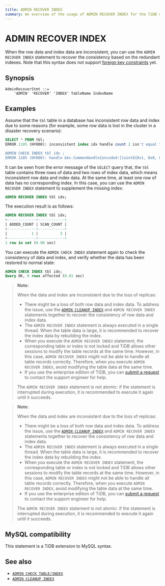 ```yaml
---
title: ADMIN RECOVER INDEX
summary: An overview of the usage of ADMIN RECOVER INDEX for the TiDB database.
---
```


# ADMIN RECOVER INDEX

When the row data and index data are inconsistent, you can use the `ADMIN RECOVER INDEX` statement to recover the consistency based on the redundant indexes. Note that this syntax does not support [foreign key constraints](/foreign-key.md) yet.

## Synopsis

```ebnf+diagram
AdminRecoverStmt ::=
    'ADMIN' 'RECOVER' 'INDEX' TableName IndexName
```

## Examples

Assume that the `tbl` table in a database has inconsistent row data and index due to some reasons (for example, some row data is lost in the cluster in a disaster recovery scenario):

```sql
SELECT * FROM tbl;
ERROR 1105 (HY000): inconsistent index idx handle count 2 isn't equal to value count 3

ADMIN CHECK INDEX tbl idx ;
ERROR 1105 (HY000): handle &kv.CommonHandle{encoded:[]uint8{0x1, 0x0, 0x0, 0x0, 0x0, 0x0, 0x0, 0x0, 0x0, 0xf8}, colEndOffsets:[]uint16{0xa}}, index:types.Datum{k:0x5, decimal:0x0, length:0x0, i:0, collation:"utf8mb4_bin", b:[]uint8{0x0}, x:interface {}(nil)} != record:<nil>
```

It can be seen from the error message of the `SELECT` query that, the `tbl` table contains three rows of data and two rows of index data, which means inconsistent row data and index data. At the same time, at least one row of data has no corresponding index. In this case, you can use the `ADMIN RECOVER INDEX` statement to supplement the missing index:

```sql
ADMIN RECOVER INDEX tbl idx;
```

The execution result is as follows:

```sql
ADMIN RECOVER INDEX tbl idx;
+-------------+------------+
| ADDED_COUNT | SCAN_COUNT |
+-------------+------------+
|           1 |          3 |
+-------------+------------+
1 row in set (0.00 sec)
```

You can execute the `ADMIN CHECK INDEX` statement again to check the consistency of data and index, and verify whether the data has been restored to normal state:

```sql
ADMIN CHECK INDEX tbl idx;
Query OK, 0 rows affected (0.01 sec)
```

<CustomContent platform="tidb">

> **Note:**
>
> When the data and index are inconsistent due to the loss of replicas:
>
> - There might be a loss of both row data and index data. To address the issue, use the [`ADMIN CLEANUP INDEX`](/sql-statements/sql-statement-admin-cleanup.md) and `ADMIN RECOVER INDEX` statements together to recover the consistency of row data and index data.
> - The `ADMIN RECOVER INDEX` statement is always executed in a single thread. When the table data is large, it is recommended to recover the index data by rebuilding the index.
> - When you execute the `ADMIN RECOVER INDEX` statement, the corresponding table or index is not locked and TiDB allows other sessions to modify the table records at the same time. However, in this case, `ADMIN RECOVER INDEX` might not be able to handle all table records correctly. Therefore, when you execute `ADMIN RECOVER INDEX`, avoid modifying the table data at the same time.
> - If you use the enterprise edition of TiDB, you can [submit a request](/support.md) to contact the support engineer for help.
>
> The `ADMIN RECOVER INDEX` statement is not atomic: if the statement is interrupted during execution, it is recommended to execute it again until it succeeds.

</CustomContent>

<CustomContent platform="tidb-cloud">

> **Note:**
>
> When the data and index are inconsistent due to the loss of replicas:
>
> - There might be a loss of both row data and index data. To address the issue, use the [`ADMIN CLEANUP INDEX`](/sql-statements/sql-statement-admin-cleanup.md) and `ADMIN RECOVER INDEX` statements together to recover the consistency of row data and index data.
> - The `ADMIN RECOVER INDEX` statement is always executed in a single thread. When the table data is large, it is recommended to recover the index data by rebuilding the index.
> - When you execute the `ADMIN RECOVER INDEX` statement, the corresponding table or index is not locked and TiDB allows other sessions to modify the table records at the same time. However, in this case, `ADMIN RECOVER INDEX` might not be able to handle all table records correctly. Therefore, when you execute `ADMIN RECOVER INDEX`, avoid modifying the table data at the same time.
> - If you use the enterprise edition of TiDB, you can [submit a request](https://tidb.support.pingcap.com/hc/en-us) to contact the support engineer for help.
>
> The `ADMIN RECOVER INDEX` statement is not atomic: if the statement is interrupted during execution, it is recommended to execute it again until it succeeds.

</CustomContent>

## MySQL compatibility

This statement is a TiDB extension to MySQL syntax.

## See also

* [`ADMIN CHECK TABLE/INDEX`](/sql-statements/sql-statement-admin-check-table-index.md)
* [`ADMIN CLEANUP INDEX`](/sql-statements/sql-statement-admin-cleanup.md)
